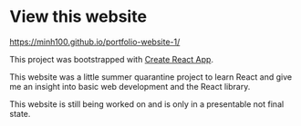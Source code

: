 # View this website
https://minh100.github.io/portfolio-website-1/

This project was bootstrapped with [Create React App](https://github.com/facebook/create-react-app).

This website was a little summer quarantine project to learn React and give me an insight into basic web development and the React library.    

This website is still being worked on and is only in a presentable not final state.
